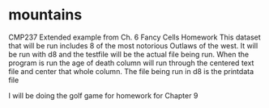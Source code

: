 # mountains
CMP237 Extended example from Ch. 6
Fancy Cells Homework
This dataset that will be run includes 8 of the most notorious Outlaws of the
west. It will be run with d8 and the testfile will be the actual file being run.
When the program is run the age of death column will run through the centered
text file and center that whole column.
The file being run in d8 is the printdata file


I will be doing the golf game for homework for Chapter 9 

